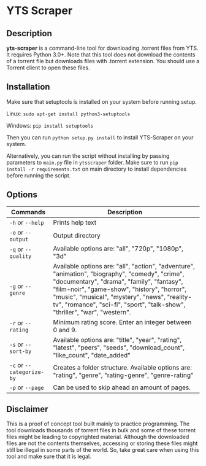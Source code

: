 # YTS Scraper

## Description
**yts-scraper** is a command-line tool for downloading .torrent files from YTS. 
It requires Python 3.0+.
Note that this tool does not download the contents of a torrent file but downloads files with .torrent extension.
You should use a Torrent client to open these files. 

## Installation
Make sure that setuptools is installed on your system before running setup.

Linux:
`sudo apt-get install python3-setuptools`

Windows:
`pip install setuptools`

Then you can run `python setup.py install` to install YTS-Scraper on your system.

Alternatively, you can run the script without installing by passing parameters to `main.py` file in `ytsscraper` folder. Make sure to run `pip install -r requirements.txt` on main directory to install dependencies before running the script.

## Options

| Commands                          | Description                                                                                                                  |
|-----------------------------------|------------------------------------------------------------------------------------------------------------------------------|
|`-h` or `--help`           |Prints help text                                                                                                              |
|`-o` or `--output`         |Output directory                                                                                                              |
|`-q` or `--quality`        |Available options are: "all", "720p", "1080p", "3d"                                                                           |
|`-g` or `--genre`          |Available options are: "all", "action", "adventure", "animation", "biography", "comedy", "crime", "documentary", "drama", "family", "fantasy", "film-noir", "game-show", "history", "horror", "music", "musical", "mystery", "news", "reality-tv", "romance", "sci-fi", "sport", "talk-show", "thriller", "war", "western".                                                                             |
|`-r` or `--rating`         |Minimum rating score. Enter an integer between 0 and 9.                                                                       |
|`-s` or `--sort-by`        |Available options are: "title", "year", "rating", "latest", "peers", "seeds", "download_count", "like_count", "date_added"    |
|`-c` or `--categorize-by`  |Creates a folder structure. Available options are: "rating", "genre", "rating-genre", "genre-rating"                          |
|`-p` or `--page`           |Can be used to skip ahead an amount of pages.                                                                                 |

## Disclaimer
This is a proof of concept tool built mainly to practice programming.
The tool downloads thousands of torrent files in bulk and some of these torrent files might be leading to copyrighted material.
Although the downloaded files are not the contents themselves, accessing or storing these files might still be illegal in some parts of the world. So, take great care when using this tool and make sure that it is legal.